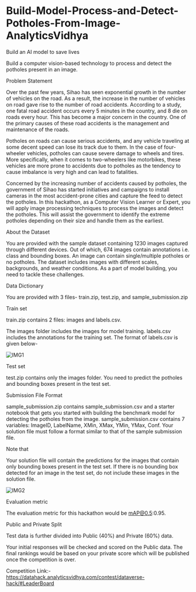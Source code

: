 # Build-Model-Process-and-Detect-Potholes-From-Image-AnalyticsVidhya

Build an AI model to save lives


Build a computer vision-based technology to process and detect the potholes present in an image.



Problem Statement


Over the past few years, Sihao has seen exponential growth in the number of vehicles on the road. As a  result, the increase in the number of vehicles on road gave rise to the number of road accidents. According to a study, one fatal road accident occurs every 5 minutes in the country, and 8 die on roads every hour. This has become a major concern in the country. One of the primary causes of these road accidents is the management and maintenance of the roads.


Potholes on roads can cause serious accidents, and any vehicle traveling at some decent speed can lose its track due to them. In the case of four-wheeler vehicles, potholes can cause severe damage to wheels and tires. More specifically, when it comes to two-wheelers like motorbikes, these vehicles are more prone to accidents due to potholes as the tendency to cause imbalance is very high and can lead to fatalities.


Concerned by the increasing number of accidents caused by potholes, the government of Sihao has started initiatives and campaigns to install cameras in the most accident-prone cities and capture the feed to detect the potholes. In this hackathon, as a Computer Vision Learner or Expert, you will apply image processing techniques to process the images and detect the potholes. This will assist the government to identify the extreme potholes depending on their size and handle them as the earliest.



About the Dataset


You are provided with the sample dataset containing 1230 images captured through different devices. Out of which, 674 images contain annotations i.e. class and bounding boxes. An image can contain single/multiple potholes or no potholes. The dataset includes images with different scales, backgrounds, and weather conditions. As a part of model building, you need to tackle these challenges.



Data Dictionary


You are provided with 3 files- train.zip, test.zip, and sample_submission.zip



Train set


train.zip contains 2 files: images and labels.csv.

The images folder includes the images for model training.
labels.csv includes the annotations for the training set. The format of labels.csv is given below-

![IMG1](https://user-images.githubusercontent.com/84449238/206859341-57eb2805-67e8-4efa-a71d-2f754041a800.JPG)

Test set


test.zip contains only the images folder. You need to predict the potholes and bounding boxes present in the test set.




Submission File Format 


sample_submission.zip contains sample_submission.csv and a starter notebook that gets you started with building the benchmark model for detecting the potholes from the image. sample_submission.csv contains 7 variables: ImageID, LabelName, XMin, XMax, YMin, YMax, Conf. Your solution file must follow a format similar to that of the sample submission file.


Note that

Your solution file will contain the predictions for the images that contain only bounding boxes present in the test set.
If there is no bounding box detected for an image in the test set, do not include these images in the solution file.

![IMG2](https://user-images.githubusercontent.com/84449238/206859356-a38c85ec-b76e-4a5a-8511-05cffc71c11e.JPG)


Evaluation metric


The evaluation metric for this hackathon would be mAP@0.5:0.95. 



Public and Private Split


Test data is further divided into Public (40%) and Private (60%) data.


Your initial responses will be checked and scored on the Public data. The final rankings would be based on your private score which will be published once the competition is over.

Competition Link:- https://datahack.analyticsvidhya.com/contest/dataverse-hack/#LeaderBoard 
